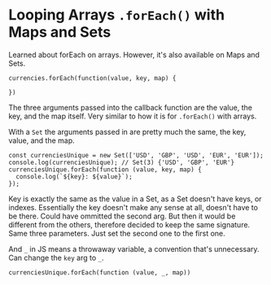 # Looping Arrays `.forEach()` with Maps and Sets

Learned about forEach on arrays. However, it's also available on Maps and Sets.

```
currencies.forEach(function(value, key, map) {

})
```

The three arguments passed into the callback function are the value, the key, and the map itself. Very similar to how it is for `.forEach()` with arrays.

With a `Set` the arguments passed in are pretty much the same, the key, value, and the map.

```
const currenciesUnique = new Set(['USD', 'GBP', 'USD', 'EUR', 'EUR']);
console.log(currenciesUnique); // Set(3) {'USD', 'GBP', 'EUR'}
currenciesUnique.forEach(function (value, key, map) {
  console.log(`${key}: ${value}`);
});
```

Key is exactly the same as the value in a Set, as a Set doesn't have keys, or indexes. Essentially the key doesn't make any sense at all, doesn't have to be there. Could have ommitted the second arg. But then it would be different from the others, therefore decided to keep the same signature. Same three parameters. Just set the second one to the first one.

And `_` in JS means a throwaway variable, a convention that's unnecessary. Can change the `key` arg to `_`.

`currenciesUnique.forEach(function (value, _, map)) `
